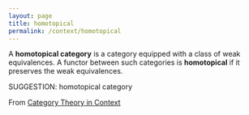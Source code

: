 ```yaml
---
layout: page
title: homotopical
permalink: /context/homotopical
---
```


 A **homotopical category**  is a category equipped with a class of weak equivalences. A functor between such categories is **homotopical** if it preserves the weak equivalences.


SUGGESTION: homotopical category

From [Category Theory in Context](https://mathgloss.github.io/MathGloss/context.html)